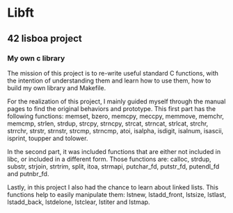 # Libft
## 42 lisboa project
### My own c library

The mission of this project is to re-write useful standard C functions, with the intention of understanding them and learn how to use them, how to build my own library and Makefile.

For the realization of this project, I mainly guided myself through the manual pages to find the original behaviors and prototype. This first part has the following functions: memset, bzero, memcpy, meccpy, memmove, memchr, memcmp, strlen, strdup, strcpy, strncpy, strcat, strncat, strlcat, strchr, strrchr, strstr, strnstr, strcmp, strncmp, atoi, isalpha, isdigit, isalnum, isascii, isprint, toupper and tolower.

In the second part, it was included functions that are either not included in libc, or included in a different form. Those functions are: calloc, strdup, substr, strjoin, strtrim, split, itoa, strmapi, putchar_fd, putstr_fd, putendl_fd and putnbr_fd.

Lastly, in this project I also had the chance to learn about linked lists. This functions help to easily manipulate them: lstnew, lstadd_front, lstsize, lstlast, lstadd_back, lstdelone, lstclear, lstiter and lstmap.

